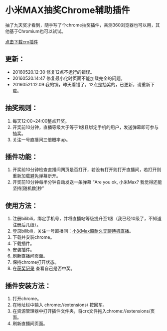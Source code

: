 小米MAX抽奖Chrome辅助插件
=====================
抽了九天奖才看到，随手写了个chrome抽奖插件，亲测360浏览器也可以用，其他基于Chromium也可以试试。

[点击下载crx插件](https://github.com/yingxuanxuan/bilibili_mimax/blob/master/bilibili_mimax.crx?raw=true)

更新：
---------------------
* 20160520.12:30 修复12点不运行的错误。
* 20160520.14:47 修复最小化时页面不能加载完全的问题。
* 20160521.12.09 我的锅，昨天看错了，12点是抽奖的，已更新，请重新下载。

抽奖规则：
---------------------
1. 每天12:00~24:00整点开奖。
2. 开奖前10分钟，直播等级大于等于1级且绑定手机的用户，发送弹幕即可参与抽奖。
3. 关注一号直播间三倍概率up。

插件功能：
---------------------
1. 开奖前10分钟检查直播间网页是否打开，若没有打开则打开直播间，若打开则重新加载避免弹幕断开。
2. 开奖前10分钟每半分钟自动发送一条弹幕 “Are you ok, 小米Max? 我觉得还能坚持[随机数]秒”

使用方法：
---------------------
1. 注册bilibili，绑定手机号，并将直播站等级提升至1级（我已经10级了，不知道注册后几级）。
2. 登录bilibili，关注一号直播间：[小米Max超耐久无聊待机直播](http://live.bilibili.com/1)。
3. 下载并安装chrome。
4. 下载插件。
5. 安装插件。
6. 刷新直播间页面。
7. 保持chrome打开状态。
8. 在[获奖记录](http://live.bilibili.com/i/awards) 查看自己是否中奖。

插件安装方法：
---------------------
1. 打开chrome。
2. 在地址栏中输入 chrome://extensions/ 按回车。
3. 在资源管理器中打开插件文件夹，将crx文件拖入chrome://extensions/页面。
4. 刷新直播间页面。